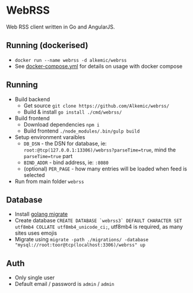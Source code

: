 # WebRSS

Web RSS client written in Go and AngularJS.

## Running (dockerised)
* ``docker run --name webrss -d alkemic/webrss``
* See [docker-compose.yml](./docker-compose.yml) for details on usage with docker compose

## Running

* Build backend
  * Get source ``git clone https://github.com/Alkemic/webrss/``
  * Build & install ``go install ./cmd/webrss/``
* Build frontend
  * Download dependencies ``npm i``
  * Build frontend ``./node_modules/.bin/gulp build``
* Setup environment varaibles
  * `DB_DSN` - the DSN for database, ie: `root:@tcp(127.0.0.1:13306)/webrss?parseTime=true`, mind the `parseTime=true` part
  * `BIND_ADDR` - bind address, ie: `:8080`
  * (optional) `PER_PAGE` - how many entries will be loaded when feed is selected
* Run from main folder ``webrss``

## Database

* Install [golang migrate](https://github.com/golang-migrate/migrate/tree/master/cmd/migrate#installation)
* Create database ``CREATE DATABASE `webrss3` DEFAULT CHARACTER SET utf8mb4 COLLATE utf8mb4_unicode_ci;``, 
utf8mb4 is required, as many sites uses emojis
* Migrate using ``migrate -path ./migrations/ -database "mysql://root:toor@tcp(localhost:3306)/webrss" up``

## Auth

* Only single user
* Default email / password is `admin` / `admin`
